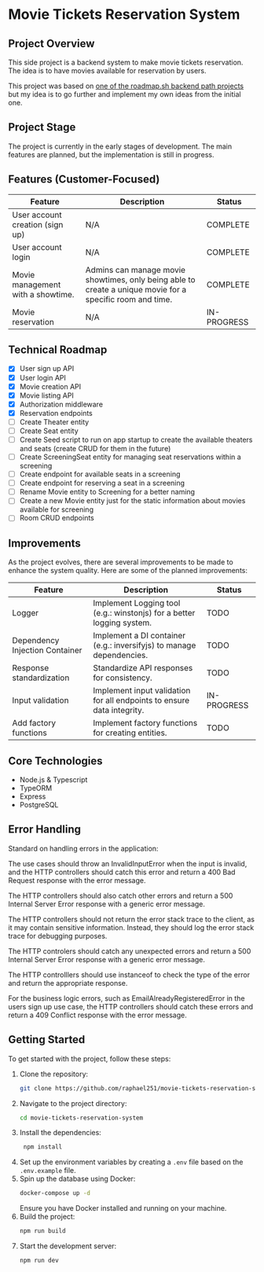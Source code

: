 # Movie Tickets Reservation System

## Project Overview

This side project is a backend system to make movie tickets reservation. The idea is to have movies available for reservation by users.

This project was based on [one of the roadmap.sh backend path projects](https://roadmap.sh/projects/movie-reservation-system) but my idea is to go further and implement my own ideas from the initial one.

## Project Stage

The project is currently in the early stages of development. The main features are planned, but the implementation is still in progress.

## Features (Customer-Focused)

| Feature                           | Description                                                                                               | Status      |
| --------------------------------- | --------------------------------------------------------------------------------------------------------- | ----------- |
| User account creation (sign up)   | N/A                                                                                                       | COMPLETE    |
| User account login                | N/A                                                                                                       | COMPLETE    |
| Movie management with a showtime. | Admins can manage movie showtimes, only being able to create a unique movie for a specific room and time. | COMPLETE    |
| Movie reservation                 | N/A                                                                                                       | IN-PROGRESS |

## Technical Roadmap

- [x] User sign up API
- [x] User login API
- [x] Movie creation API
- [x] Movie listing API
- [x] Authorization middleware
- [x] Reservation endpoints
- [ ] Create Theater entity
- [ ] Create Seat entity
- [ ] Create Seed script to run on app startup to create the available theaters and seats (create CRUD for them in the future)
- [ ] Create ScreeningSeat entity for managing seat reservations within a screening
- [ ] Create endpoint for available seats in a screening
- [ ] Create endpoint for reserving a seat in a screening
- [ ] Rename Movie entity to Screening for a better naming
- [ ] Create a new Movie entity just for the static information about movies available for screening
- [ ] Room CRUD endpoints

## Improvements

As the project evolves, there are several improvements to be made to enhance the system quality. Here are some of the planned improvements:

| Feature                        | Description                                                            | Status      |
| ------------------------------ | ---------------------------------------------------------------------- | ----------- |
| Logger                         | Implement Logging tool (e.g.: winstonjs) for a better logging system.  | TODO        |
| Dependency Injection Container | Implement a DI container (e.g.: inversifyjs) to manage dependencies.   | TODO        |
| Response standardization       | Standardize API responses for consistency.                             | TODO        |
| Input validation               | Implement input validation for all endpoints to ensure data integrity. | IN-PROGRESS |
| Add factory functions          | Implement factory functions for creating entities.                     | TODO        |

## Core Technologies

- Node.js & Typescript
- TypeORM
- Express
- PostgreSQL

## Error Handling

Standard on handling errors in the application:

The use cases should throw an InvalidInputError when the input is invalid, and the HTTP controllers should catch this error and return a 400 Bad Request response with the error message.

The HTTP controllers should also catch other errors and return a 500 Internal Server Error response with a generic error message.

The HTTP controllers should not return the error stack trace to the client, as it may contain sensitive information. Instead, they should log the error stack trace for debugging purposes.

The HTTP controlers should catch any unexpected errors and return a 500 Internal Server Error response with a generic error message.

The HTTP controlllers should use instanceof to check the type of the error and return the appropriate response.

For the business logic errors, such as EmailAlreadyRegisteredError in the users sign up use case, the HTTP controllers should catch these errors and return a 409 Conflict response with the error message.

## Getting Started

To get started with the project, follow these steps:

1. Clone the repository:
   ```bash
   git clone https://github.com/raphael251/movie-tickets-reservation-system.git
   ```
2. Navigate to the project directory:
   ```bash
   cd movie-tickets-reservation-system
   ```
3. Install the dependencies:
   ```bash
    npm install
   ```
4. Set up the environment variables by creating a `.env` file based on the `.env.example` file.
5. Spin up the database using Docker:
   ```bash
   docker-compose up -d
   ```
   Ensure you have Docker installed and running on your machine.
6. Build the project:
   ```bash
   npm run build
   ```
7. Start the development server:
   ```bash
   npm run dev
   ```
